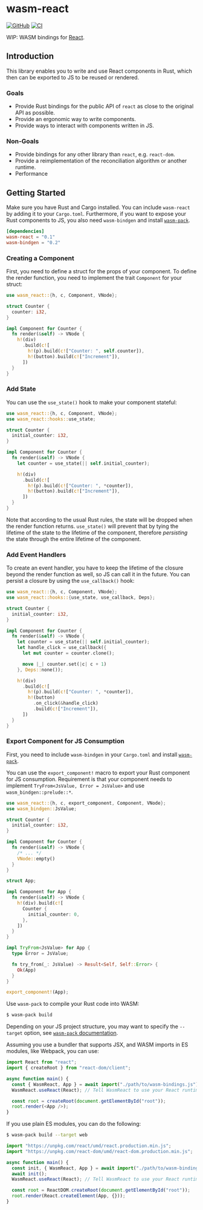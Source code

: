 # wasm-react

[![GitHub](https://img.shields.io/badge/GitHub-Repo-lightgrey?logo=github)](https://github.com/yishn/wasm-react)
[![CI](https://github.com/yishn/wasm-react/actions/workflows/ci.yml/badge.svg)](https://github.com/yishn/wasm-react/actions/workflows/ci.yml)

WIP: WASM bindings for [React](https://reactjs.org/).

## Introduction

This library enables you to write and use React components in Rust, which then
can be exported to JS to be reused or rendered.

### Goals

- Provide Rust bindings for the public API of `react` as close to the original
  API as possible.
- Provide an ergonomic way to write components.
- Provide ways to interact with components written in JS.

### Non-Goals

- Provide bindings for any other library than `react`, e.g. `react-dom`.
- Provide a reimplementation of the reconciliation algorithm or another runtime.
- Performance

## Getting Started

Make sure you have Rust and Cargo installed. You can include `wasm-react` by
adding it to your `Cargo.toml`. Furthermore, if you want to expose your Rust
components to JS, you also need `wasm-bindgen` and install
[`wasm-pack`](https://rustwasm.github.io/wasm-pack/).

```toml
[dependencies]
wasm-react = "0.1"
wasm-bindgen = "0.2"
```

### Creating a Component

First, you need to define a struct for the props of your component. To define
the render function, you need to implement the trait `Component` for your
struct:

```rust
use wasm_react::{h, c, Component, VNode};

struct Counter {
  counter: i32,
}

impl Component for Counter {
  fn render(&self) -> VNode {
    h!(div)
      .build(c![
        h!(p).build(c!["Counter: ", self.counter]),
        h!(button).build(c!["Increment"]),
      ])
  }
}
```

### Add State

You can use the `use_state()` hook to make your component stateful:

```rust
use wasm_react::{h, c, Component, VNode};
use wasm_react::hooks::use_state;

struct Counter {
  initial_counter: i32,
}

impl Component for Counter {
  fn render(&self) -> VNode {
    let counter = use_state(|| self.initial_counter);

    h!(div)
      .build(c![
        h!(p).build(c!["Counter: ", *counter]),
        h!(button).build(c!["Increment"]),
      ])
  }
}
```

Note that according to the usual Rust rules, the state will be dropped when the
render function returns. `use_state()` will prevent that by tying the lifetime
of the state to the lifetime of the component, therefore _persisting_ the state
through the entire lifetime of the component.

### Add Event Handlers

To create an event handler, you have to keep the lifetime of the closure beyond
the render function as well, so JS can call it in the future. You can persist a
closure by using the `use_callback()` hook:

```rust
use wasm_react::{h, c, Component, VNode};
use wasm_react::hooks::{use_state, use_callback, Deps};

struct Counter {
  initial_counter: i32,
}

impl Component for Counter {
  fn render(&self) -> VNode {
    let counter = use_state(|| self.initial_counter);
    let handle_click = use_callback({
      let mut counter = counter.clone();

      move |_| counter.set(|c| c + 1)
    }, Deps::none());

    h!(div)
      .build(c![
        h!(p).build(c!["Counter: ", *counter]),
        h!(button)
          .on_click(&handle_click)
          .build(c!["Increment"]),
      ])
  }
}
```

### Export Component for JS Consumption

First, you need to include `wasm-bindgen` in your `Cargo.toml` and install
[`wasm-pack`](https://rustwasm.github.io/wasm-pack/).

You can use the `export_component!` macro to export your Rust component for JS
consumption. Requirement is that your component needs to implement
`TryFrom<JsValue, Error = JsValue>` and use `wasm_bindgen::prelude::*`.

```rust
use wasm_react::{h, c, export_component, Component, VNode};
use wasm_bindgen::JsValue;

struct Counter {
  initial_counter: i32,
}

impl Component for Counter {
  fn render(&self) -> VNode {
    /* ... */
    VNode::empty()
  }
}

struct App;

impl Component for App {
  fn render(&self) -> VNode {
    h!(div).build(c![
      Counter {
        initial_counter: 0,
      },
    ])
  }
}

impl TryFrom<JsValue> for App {
  type Error = JsValue;

  fn try_from(_: JsValue) -> Result<Self, Self::Error> {
    Ok(App)
  }
}

export_component!(App);
```

Use `wasm-pack` to compile your Rust code into WASM:

```sh
$ wasm-pack build
```

Depending on your JS project structure, you may want to specify the `--target`
option, see [`wasm-pack` documentation](https://rustwasm.github.io/docs/wasm-pack/commands/build.html#target).

Assuming you use a bundler that supports JSX, and WASM imports in ES modules,
like Webpack, you can use:

```js
import React from "react";
import { createRoot } from "react-dom/client";

async function main() {
  const { WasmReact, App } = await import("./path/to/wasm-bindings.js");
  WasmReact.useReact(React); // Tell WasmReact to use your React runtime

  const root = createRoot(document.getElementById("root"));
  root.render(<App />);
}
```

If you use plain ES modules, you can do the following:

```sh
$ wasm-pack build --target web
```

```js
import "https://unpkg.com/react/umd/react.production.min.js";
import "https://unpkg.com/react-dom/umd/react-dom.production.min.js";

async function main() {
  const init, { WasmReact, App } = await import("./path/to/wasm-bindings.js");
  await init();
  WasmReact.useReact(React); // Tell WasmReact to use your React runtime

  const root = ReactDOM.createRoot(document.getElementById("root"));
  root.render(React.createElement(App, {}));
}
```
